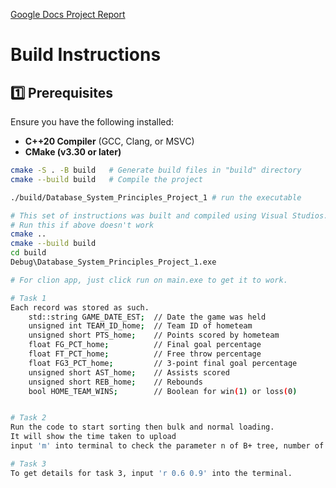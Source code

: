 [Google Docs Project Report](https://docs.google.com/document/d/1WtS6wBsTzRH7-qIsAmv6fLDHr4i85h7oSXdD7ya9iFw/edit?usp=sharing)


# Build Instructions

## **1️⃣ Prerequisites**
Ensure you have the following installed:
- **C++20 Compiler** (GCC, Clang, or MSVC)
- **CMake (v3.30 or later)**

```sh
cmake -S . -B build   # Generate build files in "build" directory
cmake --build build   # Compile the project

./build/Database_System_Principles_Project_1 # run the executable

# This set of instructions was built and compiled using Visual Studios.
# Run this if above doesn't work
cmake ..
cmake --build build
cd build
Debug\Database_System_Principles_Project_1.exe 

# For clion app, just click run on main.exe to get it to work.

# Task 1
Each record was stored as such.
    std::string GAME_DATE_EST;  // Date the game was held
    unsigned int TEAM_ID_home;  // Team ID of hometeam
    unsigned short PTS_home;    // Points scored by hometeam
    float FG_PCT_home;          // Final goal percentage
    float FT_PCT_home;          // Free throw percentage
    float FG3_PCT_home;         // 3-point final goal percentage
    unsigned short AST_home;    // Assists scored
    unsigned short REB_home;    // Rebounds
    bool HOME_TEAM_WINS;        // Boolean for win(1) or loss(0)


# Task 2
Run the code to start sorting then bulk and normal loading.
It will show the time taken to upload 
input 'm' into terminal to check the parameter n of B+ tree, number of nodes of B+ tree, number of levels of B+ tree and content of root node.

# Task 3
To get details for task 3, input 'r 0.6 0.9' into the terminal.
